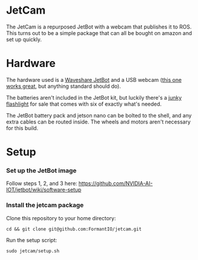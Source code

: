 # JetCam
The JetCam is a repurposed JetBot with a webcam that publishes it to ROS. This turns out to be a simple package that can all be bought on amazon and set up quickly.

# Hardware

The hardware used is a [Waveshare JetBot](https://www.amazon.com/AI-Based-Wireless-Bluetooth-Recognition-XYGStudy/dp/B07WMYGDWZ/) and a USB webcam ([this one works great](https://www.amazon.com/Logitech-C920S-Webcam-Privacy-Shutter/dp/B07K95WFWM/), but anything standard should do).

The batteries aren't included in the JetBot kit, but luckily there's a [junky flashlight](https://www.amazon.com/gp/product/B07SQLRMQH/) for sale that comes with six of exactly what's needed.

The JetBot battery pack and jetson nano can be bolted to the shell, and any extra cables can be routed inside. The wheels and motors aren't necessary for this build.

# Setup
### Set up the JetBot image

Follow steps 1, 2, and 3 here: https://github.com/NVIDIA-AI-IOT/jetbot/wiki/software-setup

### Install the jetcam package
Clone this repository to your home directory:
```
cd && git clone git@github.com:FormantIO/jetcam.git
```
Run the setup script:
```
sudo jetcam/setup.sh
```
